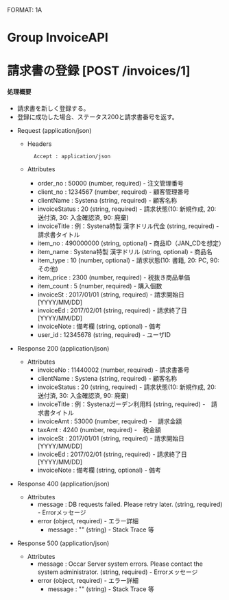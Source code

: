 FORMAT: 1A
 
# Group InvoiceAPI
 
# 請求書の登録 [POST /invoices/1]
#### 処理概要
 
* 請求書を新しく登録する。
* 登録に成功した場合、ステータス200と請求書番号を返す。
 
+ Request (application/json)
 
    + Headers
 
            Accept : application/json
 
    + Attributes
        + order_no : 50000 (number, required) - 注文管理番号
        + client_no : 1234567 (number, required) - 顧客管理番号
        + clientName : Systena (string, required) - 顧客名称
        + invoiceStatus : 20 (string, required) - 請求状態(10: 新規作成, 20: 送付済, 30: 入金確認済, 90: 廃棄)
        + invoiceTitle : 例：Systena特製 漢字ドリル代金 (string, required) -　請求書タイトル
        + item_no : 490000000 (string, optional) - 商品ID（JAN_CDを想定）
        + item_name : Systena特製 漢字ドリル (string, optional) - 商品名
        + item_type : 10 (number, optional) - 請求状態(10: 書籍, 20: PC, 90: その他)
        + item_price : 2300 (number, required) - 税抜き商品単価
        + item_count : 5 (number, required) - 購入個数
        + invoiceSt : 2017/01/01 (string, required) - 請求開始日 [YYYY/MM/DD]
        + invoiceEd : 2017/02/01 (string, required) - 請求終了日 [YYYY/MM/DD]
        + invoiceNote : 備考欄 (string, optional) - 備考
        + user_id : 12345678 (string, required) - ユーザID 
 
+ Response 200 (application/json)
 
    + Attributes
        + invoiceNo : 11440002 (number, required) - 請求書番号
        + clientName : Systena (string, required) - 顧客名称
        + invoiceStatus : 20 (string, required) - 請求状態(10: 新規作成, 20: 送付済, 30: 入金確認済, 90: 廃棄)
        + invoiceTitle : 例：Systenaガーデン利用料 (string, required) -　請求書タイトル
        + invoiceAmt : 53000 (number, required) -　請求金額
        + taxAmt : 4240 (number, required) -　税金額
        + invoiceSt : 2017/01/01 (string, required) - 請求開始日 [YYYY/MM/DD]
        + invoiceEd : 2017/02/01 (string, required) - 請求終了日 [YYYY/MM/DD]
        + invoiceNote : 備考欄 (string, optional) - 備考

+ Response 400 (application/json)

    + Attributes
        + message : DB requests failed. Please retry later. (string, required) - Errorメッセージ
        + error (object, required) - エラー詳細
            + message : "" (string) - Stack Trace 等

+ Response 500 (application/json)

    + Attributes
        + message : Occar Server system errors. Please contact the system administrator. (string, required) - Errorメッセージ
        + error (object, required) - エラー詳細
            + message : "" (string) - Stack Trace 等

